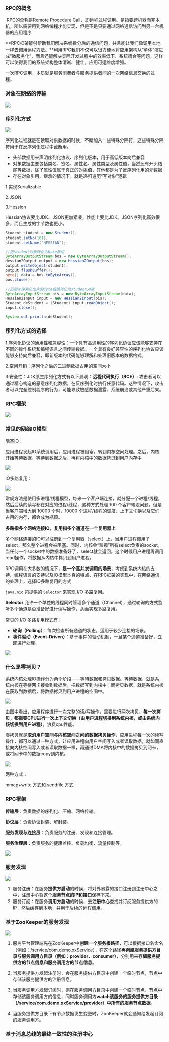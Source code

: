 ### RPC的概念

​	RPC的全称是Remote Procedure Call，即远程过程调用。是指要跨机器而非本机，所以需要用到网络编程才能实现，但是不是只要通过网络通信访问到另一台机器的应用程序

​	**RPC框架能够帮助我们解决系统拆分后的通信问题，并且能让我们像调用本地一样去调用远程方法。**利用RPC我们不仅可以很方便地将应用架构从“单体”演进成“微服务化”，而且还能解决实际开发过程中的效率低下、系统耦合等问题，这样可以使得我们的系统架构整体清晰、健壮，应用可运维度增强。

​	一次RPC调用，本质就是服务消费者与服务提供者间的一次网络信息交换的过程。

### 对象在网络的传输

![](D:\学习笔记\分布式\pictures\Snipaste_2024-04-18_11-30-24.png)

### 序列化方式

![](D:\学习笔记\分布式\pictures\Snipaste_2024-04-18_11-48-40.png)

序列化过程就是在读取对象数据的时候，不断加入一些特殊分隔符，这些特殊分隔符用于在反序列化过程中截断用。

- 头部数据用来声明序列化协议、序列化版本，用于高低版本向后兼容
- 对象数据主要包括类名、签名、属性名、属性类型及属性值，当然还有开头结尾等数据，除了属性值属于真正的对象值，其他都是为了反序列化用的元数据
- 存在对象引用、继承的情况下，就是递归遍历“写对象”逻辑

1.实现Serializable

2.JSON

3.Hession

Hessian协议要比JDK、JSON更加紧凑，性能上要比JDK、JSON序列化高效很多，而且生成的字节数也更小。

```java
Student student = new Student();
student.setNo(101);
student.setName("HESSIAN");

//把student对象转化为byte数组
ByteArrayOutputStream bos = new ByteArrayOutputStream();
Hessian2Output output = new Hessian2Output(bos);
output.writeObject(student);
output.flushBuffer();
byte[] data = bos.toByteArray();
bos.close();

//把刚才序列化出来的byte数组转化为student对象
ByteArrayInputStream bis = new ByteArrayInputStream(data);
Hessian2Input input = new Hessian2Input(bis);
Student deStudent = (Student) input.readObject();
input.close();

System.out.println(deStudent);
```

### 序列化方式的选择

1.序列化协议的通用性和兼容性：一个具有高通用性的序列化协议应该能够支持在不同的操作系统和编程语言之间传输数据。一个具有良好兼容性的序列化协议应该能够支持向后兼容，即新版本的代码能够理解和处理旧版本的数据格式。

2.空间开销：序列化之后的二进制数据占用的空间大小

3.安全性：JDK原生序列化方式有以下漏洞：**远程代码执行（RCE）**: 攻击者可以通过精心构造的恶意序列化数据，在反序列化时执行任意代码。这种情况下，攻击者可以完全控制程序的行为，可能导致敏感数据泄露、系统崩溃或其他严重后果。

### RPC框架

![](D:\学习笔记\分布式\pictures\Snipaste_2024-09-10_10-17-32.png)



### 常见的网络IO模型

阻塞IO：

​	应用进程发起IO系统调用后，应用进程被阻塞，转到内核空间处理。之后，内核开始等待数据，等待到数据之后，再将内核中的数据拷贝到用户内存中

![](D:\学习笔记\分布式\pictures\Snipaste_2024-12-25_15-20-13.png)

IO多路复用：

![](D:\学习笔记\分布式\pictures\Snipaste_2024-12-25_16-54-29.png)

​	常规方法是使用多进程/线程模型，每来一个客户端连接，就分配一个进程/线程，然后后续的读写都在对应的进程/线程，这种方式处理 100 个客户端没问题，但是当客户端增大到 10000 个时，10000 个进程/线程的调度、上下文切换以及它们占用的内存，都会成为瓶颈。

​	**多路指多个网络连接IO，复用指多个通道在一个复用器上**

​	多个网络连接的IO可以注册到一个复用器（select）上，当用户进程调用了select，那么整个进程会被阻塞。同时，内核会“监视”所有select负责的socket，当任何一个socket中的数据准备好了，select就会返回。这个时候用户进程再调用read操作，将数据从内核中拷贝到用户进程。

RPC调用在大多数的情况下，**是一个高并发调用的场景**，考虑到系统内核的支持、编程语言的支持以及IO模型本身的特点，在RPC框架的实现中，在网络通信的处理上，选择IO多路复用的方式

`java.nio` 包提供的 `Selector` 来实现 I/O 多路复用。

**Selector** 允许一个单独的线程同时管理多个通道（Channel），通过轮询的方式监听多个通道是否准备好进行读写操作，从而实现多路复用。

常见的 I/O 多路复用模式有：

- **轮询（Polling）**：每次检查所有通道的状态，适用于较少连接的场景。
- **事件驱动（Event-Driven）**：基于事件的驱动机制，一旦某个通道准备好，立即进行处理。

![](D:\学习笔记\分布式\pictures\Snipaste_2024-12-25_17-58-12.png)

### 什么是零拷贝？

​	系统内核处理IO操作分为两个阶段——等待数据和拷贝数据。等待数据，就是系统内核在等待网卡接收到数据后，把数据写到内核中；而拷贝数据，就是系统内核在获取到数据后，将数据拷贝到用户进程的空间中。



![](D:\学习笔记\分布式\pictures\Dingtalk_20240910191143.jpg)

由图中看出，应用程序进行一次完整的读/写操作，需要进行两次拷贝，**每一次拷贝，都需要CPU进行一次上下文切换（由用户进程切换到系统内核，或由系统内核切换到用户进程）**，浪费cpu性能。

零拷贝就是**取消用户空间与内核空间之间的数据拷贝操作**，应用进程每一次的读写操作，都可以通过一种方式，让应用进程向用户空间写入或者读取数据，就如同直接向内核空间写入或者读取数据一样，再通过DMA将内核中的数据拷贝到网卡，或将网卡中的数据copy到内核。

![](D:\学习笔记\分布式\pictures\Snipaste_2024-12-25_17-57-04.png)

两种方式：

mmap+write 方式和 sendfile 方式

### RPC框架

**传输层**：负责数据的序列化、压缩、网络传输。

**协议层**：负责协议封装、解封装。

**服务发现与连接层**：负责服务的注册、发现和连接管理。

**服务治理层**：负责服务的健康监控、负载均衡、流量控制等。

![](D:\学习笔记\分布式\pictures\Snipaste_2024-12-25_18-57-31.png)

### 服务发现

![](D:\学习笔记\分布式\pictures\Snipaste_2024-12-25_19-57-51.png)

1. 服务注册：在服务**提供方启动**的时候，将对外暴露的接口注册到注册中心之中，注册中心将这个**服务节点的IP和接口**保存下来。
2. 服务订阅：在服务**调用方启动**的时候，去**注册中心**查找并订阅服务提供方的IP，然后缓存到本地，并用于后续的远程调用。

### 基于ZooKeeper的服务发现

![](D:\学习笔记\分布式\pictures\Snipaste_2024-12-25_22-32-50.png)

1. 服务平台管理端先在ZooKeeper中**创建一个服务根路径**，可以根据接口名命名（例如：/service/com.demo.xxService），在这个路径**再创建服务提供方目录与服务调用方目录（例如：provider、consumer）**，分别用来**存储服务提供方的节点信息和服务调用方的节点信息**。

2. 当服务提供方发起注册时，会在服务提供方目录中创建一个临时节点，节点中存储该服务提供方的注册信息。

3. 当服务调用方发起订阅时，则在服务调用方目录中创建一个临时节点，节点中存储该服务调用方的信息，同时服务调用方**watch该服务的服务提供方目录（/service/com.demo.xxService/provider）中所有的服务节点数据**。

4. 当服务提供方目录下有节点数据发生变更时，ZooKeeper就会通知给发起订阅的服务调用方。


### 基于消息总线的最终一致性的注册中心

